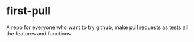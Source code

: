 # first-pull
A repo for everyone who want to try github, make pull requests as tests all the features and functions.
